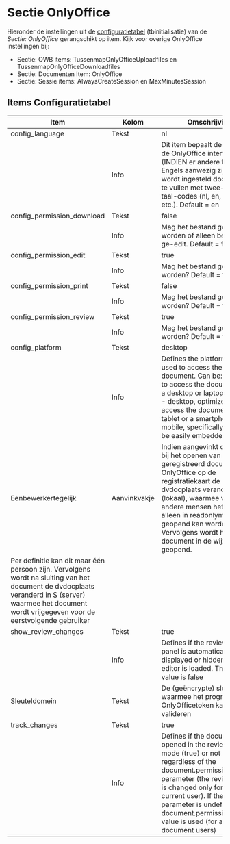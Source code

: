 # Sectie OnlyOffice

Hieronder de instellingen uit de [configuratietabel](/docs/instellen_inrichten/configuratie/README.md) (tbinitialisatie) van de _Sectie: OnlyOffice_ gerangschikt op item. Kijk voor overige OnlyOffice instellingen bij:

- Sectie: OWB items: TussenmapOnlyOfficeUploadfiles en TussenmapOnlyOfficeDownloadfiles
- Sectie: Documenten Item: OnlyOffice
- Sectie: Sessie items: AlwaysCreateSession en MaxMinutesSession

## Items Configuratietabel
| Item | Kolom | Omschrijving |
| ---- | ------- | ------ |
| config_language | Tekst | nl |
| | Info | Dit item bepaalt de taal van de OnlyOffice interface (INDIEN er andere talen dan Engels aanwezig zijn). Het wordt ingesteld door de _Tekst_ te vullen met twee-letterige taal-codes (nl, en, de, ru, it, etc.). Default = en |
| config_permission_download | Tekst | false |
| | Info | Mag het bestand gedownload worden of alleen bekeken en ge-edit. Default = false |
| config_permission_edit | Tekst | true |
| | Info | Mag het bestand ge-edit worden? Default = true |
| config_permission_print | Tekst | false |
| | Info | Mag het bestand geprint worden? Default = false |
| config_permission_review | Tekst | true |
| | Info | Mag het bestand gereviewed worden? Default = true |
| config_platform | Tekst | desktop |
| | Info | Defines the platform type used to access the document. Can be: optimized to access the document from a desktop or laptop computer - desktop, optimized to access the document from a tablet or a smartphone - mobile, specifically formed to be easily embedded |
| Eenbewerkertegelijk | Aanvinkvakje | Indien aangevinkt dan wordt bij het openen van een geregistreerd document via OnlyOffice op de registratiekaart de dvdocplaats veranderd in L (lokaal), waarmee voor andere mensen het document alleen in readonlymodus geopend kan worden. Vervolgens wordt het document in de wijzigmodus geopend. |
Per definitie kan dit maar één persoon zijn. Vervolgens wordt na sluiting van het document de dvdocplaats veranderd in S (server) waarmee het document wordt vrijgegeven voor de eerstvolgende gebruiker|
| show_review_changes | Tekst | true |
| | Info |Defines if the review changes panel is automatically displayed or hidden when the editor is loaded. The default value is false |
| Sleuteldomein | Tekst |De (geëncrypte) sleutel waarmee het programma de OnlyOfficetoken kan valideren |
| track_changes | Tekst | true |
| | Info |Defines if the document is opened in the review editing mode (true) or not (false) regardless of the document.permissions.review parameter (the review mode is changed only for the current user). If the parameter is undefined, the document.permissions.review value is used (for all the document users) |
